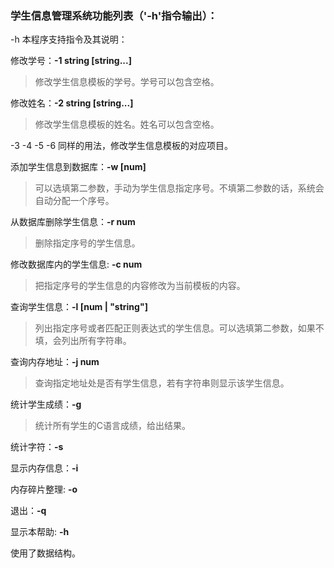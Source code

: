### 学生信息管理系统功能列表（'-h'指令输出）：
-h
本程序支持指令及其说明：

修改学号：**-1 string [string...]**

>修改学生信息模板的学号。学号可以包含空格。

修改姓名：**-2 string [string...]**

>修改学生信息模板的姓名。姓名可以包含空格。

-3 -4 -5 -6 同样的用法，修改学生信息模板的对应项目。

添加学生信息到数据库：**-w [num]**

>可以选填第二参数，手动为学生信息指定序号。不填第二参数的话，系统会自动分配一个序号。

从数据库删除学生信息：**-r num**

>删除指定序号的学生信息。

修改数据库内的学生信息: **-c num**

>把指定序号的学生信息的内容修改为当前模板的内容。

查询学生信息：**-l [num | "string"]**

>列出指定序号或者匹配正则表达式的学生信息。可以选填第二参数，如果不填，会列出所有字符串。

查询内存地址：**-j num**

>查询指定地址处是否有学生信息，若有字符串则显示该学生信息。

统计学生成绩：**-g**

>统计所有学生的C语言成绩，给出结果。

统计字符：**-s**

显示内存信息：**-i**

内存碎片整理: **-o**

退出：**-q**

显示本帮助: **-h**

使用了数据结构。
